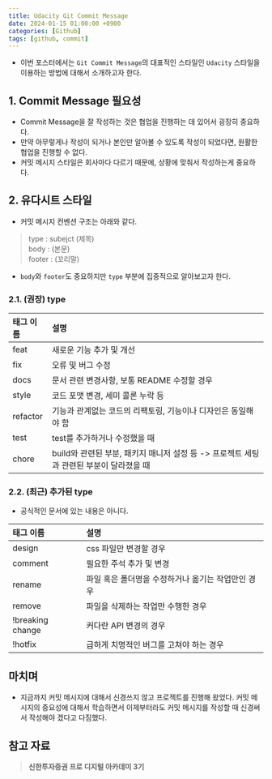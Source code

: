 ```yaml
---
title: Udacity Git Commit Message
date: 2024-01-15 01:00:00 +0900
categories: [Github]
tags: [github, commit]
--- 
```

- 이번 포스터에서는 `Git Commit Message`의 대표적인 스타일인 `Udacity` 스타일을 이용하는 방법에 대해서 소개하고자 한다.

## 1. Commit Message 필요성
- Commit Message을 잘 작성하는 것은 협업을 진행하는 데 있어서 굉장히 중요하다.
- 만약 아무렇게나 작성이 되거나 본인만 알아볼 수 있도록 작성이 되었다면, 원활한 협업을 진행할 수 없다.
- 커밋 메시지 스타일은 회사마다 다르기 때문에, 상황에 맞춰서 작성하는게 중요하다.

## 2. 유다시트 스타일
- 커밋 메시지 컨벤션 구조는 아래와 같다.
> type : subejct (제목)<br>
> body : (본문)<br>
> footer : (꼬리말)<br>
- `body`와 `footer`도 중요하지만 `type` 부분에 집중적으로 알아보고자 한다.

### 2.1. (권장) type

|태그 이름|설명|
|:---|:---|
|feat|새로운 기능 추가 및 개선|
|fix|오류 및 버그 수정|
|docs|문서 관련 변경사항, 보통 README 수정할 경우|
|style|코드 포맷 변경, 세미 콜론 누락 등|
|refactor|기능과 관계없는 코드의 리팩토링, 기능이나 디자인은 동일해야 함|
|test|test를 추가하거나 수정했을 때|
|chore|build와 관련된 부분, 패키지 매니저 설정 등 -> 프로젝트 세팅과 관련된 부분이 달라졌을 때|

### 2.2. (최근) 추가된 type
- 공식적인 문서에 있는 내용은 아니다.

|태그 이름|설명|
|:---|:---|
|design|css 파일만 변경할 경우|
|comment|필요한 주석 추가 및 변경|
|rename|파일 혹은 폴더명을 수정하거나 옮기는 작업만인 경우|
|remove|파일을 삭제하는 작업만 수행한 경우|
|!breaking change|커다란 API 변경의 경우|
|!hotfix|급하게 치명적인 버그를 고쳐야 하는 경우|

## 마치며
- 지금까지 커밋 메시지에 대해서 신경쓰지 않고 프로젝트를 진행해 왔었다. 커밋 메시지의 중요성에 대해서 학습하면서 이제부터라도 커밋 메시지를 작성할 때 신경써서 작성해야 겠다고 다짐했다.

## 참고 자료
> **신한투자증권 프로 디지털 아카데미 3기**